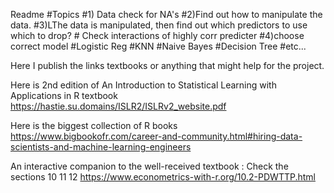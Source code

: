 Readme
#Topics
#1) Data check for NA's
#2)Find out how to manipulate the data.
#3)LThe data is manipulated, then find out which predictors to use which to drop?
    # Check interactions of highly corr predicter
#4)choose correct model
   #Logistic Reg
   #KNN
   #Naive Bayes
   #Decision Tree
   #etc...


Here I publish the links textbooks or anything that might help  for the project.

Here is 2nd edition of An Introduction to Statistical
Learning with Applications in R textbook
                https://hastie.su.domains/ISLR2/ISLRv2_website.pdf
                
Here is the biggest collection of R books 
https://www.bigbookofr.com/career-and-community.html#hiring-data-scientists-and-machine-learning-engineers


An interactive companion to the well-received textbook : Check the sections 10 11 12
https://www.econometrics-with-r.org/10.2-PDWTTP.html



                
